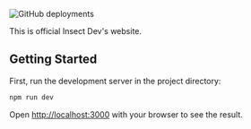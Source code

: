 ![GitHub deployments](https://img.shields.io/github/deployments/Insect-Dev/Website/Production?style=for-the-badge&label=Deployment)

This is official Insect Dev's website.

## Getting Started

First, run the development server in the project directory:

```bash
npm run dev
```

Open [http://localhost:3000](http://localhost:3000) with your browser to see the result.
